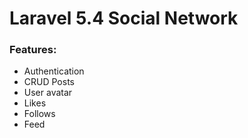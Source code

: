 # Laravel 5.4 Social Network
### Features:
- Authentication
- CRUD Posts
- User avatar
- Likes
- Follows
- Feed